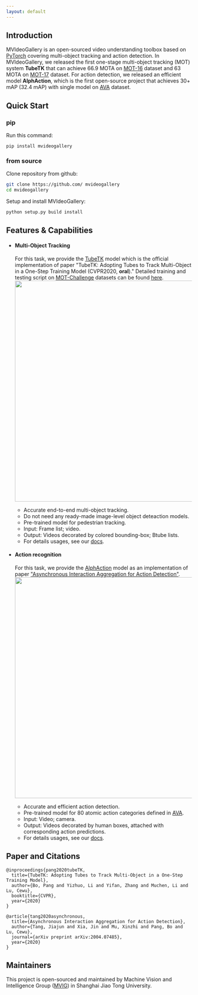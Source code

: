 ```yaml
---
layout: default
---
```


## Introduction
MVIdeoGallery is an open-sourced video understanding toolbox based on [PyTorch](https://pytorch.org/) covering multi-object tracking and action detection.
In MVIdeoGallery, we released the first one-stage multi-object tracking (MOT) system **TubeTK** that can achieve 66.9 MOTA on [MOT-16](https://motchallenge.net/results/MOT16) dataset and 63 MOTA on [MOT-17](https://motchallenge.net/results/MOT17) dataset.
For action detection, we released an efficient model **AlphAction**, which is the first open-source project that achieves 30+ mAP (32.4 mAP) with single model on [AVA](https://research.google.com/ava/) dataset.

## Quick Start
### pip
Run this command:
```shell
pip install mvideogallery
```

### from source
Clone repository from github:
```bash
git clone https://github.com/ mvideogallery
cd mvideogallery
```

Setup and install MVIdeoGallery:
```bash
python setup.py build install
```

## Features & Capabilities 
* #### Multi-Object Tracking
  For this task, we provide the [TubeTK]() model which is the official implementation of paper 
  "TubeTK: Adopting Tubes to Track Multi-Object in a One-Step Training Model (CVPR2020, **oral**)." 
  Detailed training and testing script on [MOT-Challenge](https://motchallenge.net/) datasets can be found [here]().
  <img src="https://github.com/liyz15/3DTracking/raw/clean_version/assets/demo.gif" width = "600" align=center />
    * Accurate end-to-end multi-object tracking.
    * Do not need any ready-made image-level object deteaction models.
    * Pre-trained model for pedestrian tracking. 
    * Input: Frame list; video.
    * Output: Videos decorated by colored bounding-box; Btube lists.
    * For details usages, see our [docs]().

* #### Action recognition

  For this task, we provide the [AlphAction](https://github.com/MVIG-SJTU/AlphAction) model as an implementation of paper ["Asynchronous Interaction Aggregation for Action Detection"](https://arxiv.org/abs/2004.07485).
  <img src="https://github.com/MVIG-SJTU/AlphAction/raw/master/gifs/demo2.gif" width = "600" align=center />
    * Accurate and efficient action detection.
    * Pre-trained model for 80 atomic action categories defined in [AVA](https://research.google.com/ava/).
    * Input: Video; camera.
    * Output: Videos decorated by human boxes, attached with corresponding action predictions.
    * For details usages, see our [docs]().

## Paper and Citations
```
@inproceedings{pang2020tubeTK,
  title={TubeTK: Adopting Tubes to Track Multi-Object in a One-Step Training Model},
  author={Bo, Pang and Yizhuo, Li and Yifan, Zhang and Muchen, Li and Lu, Cewu},
  booktitle={CVPR},
  year={2020}
}

@article{tang2020asynchronous,
  title={Asynchronous Interaction Aggregation for Action Detection},
  author={Tang, Jiajun and Xia, Jin and Mu, Xinzhi and Pang, Bo and Lu, Cewu},
  journal={arXiv preprint arXiv:2004.07485},
  year={2020}
}
```

## Maintainers
This project is open-sourced and maintained by Machine Vision and Intelligence Group ([MVIG](http://mvig.sjtu.edu.cn)) in Shanghai Jiao Tong University.

